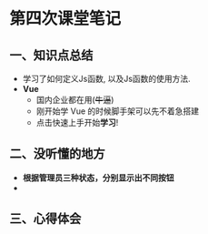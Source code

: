 # 第四次课堂笔记

## 一、知识点总结
- 学习了如何定义Js函数, 以及Js函数的使用方法.
- **Vue**
  - 国内企业都在用(~~牛逼~~)
  - 刚开始学 Vue 的时候脚手架可以先不着急搭建
  - 点击快速上手开始**学习**!

## 二、没听懂的地方

- **根据管理员三种状态，分别显示出不同按钮**
- 


## 三、心得体会

